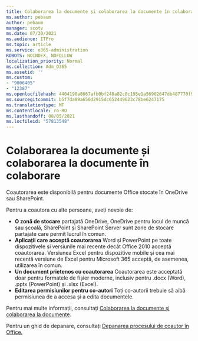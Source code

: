 ```yaml
---
title: Colaborarea la documente și colaborarea la documente în colaborare
ms.author: pebaum
author: pebaum
manager: scotv
ms.date: 07/30/2021
ms.audience: ITPro
ms.topic: article
ms.service: o365-administration
ROBOTS: NOINDEX, NOFOLLOW
localization_priority: Normal
ms.collection: Adm_O365
ms.assetid: ''
ms.custom:
- "9006405"
- "12387"
ms.openlocfilehash: 4404190a8667afb0bf248a82c8c195e1a56902647db487770f93888445182b2d
ms.sourcegitcommit: b5f7da89a650d2915dc652449623c78be6247175
ms.translationtype: MT
ms.contentlocale: ro-RO
ms.lasthandoff: 08/05/2021
ms.locfileid: "57813548"
---
```

# <a name="document-collaboration-and-co-authoring"></a>Colaborarea la documente și colaborarea la documente în colaborare

Coautorarea este disponibilă pentru documente Office stocate în OneDrive sau SharePoint. 

Pentru a coautora cu alte persoane, aveți nevoie de:    

- **O zonă de stocare** partajată OneDrive, OneDrive pentru locul de muncă sau școală, SharePoint și SharePoint Server sunt zone de stocare partajate care permit lucrul în comun.
- **Aplicații care acceptă coautorarea** Word și PowerPoint pe toate dispozitivele și versiunile mai recente decât Office 2010 acceptă coautorarea. Versiunea Excel pentru dispozitive mobile și cea mai recentă versiune de Excel pentru Microsoft 365 acceptă, de asemenea, utilizarea în comun.
- **Un document prietenos cu coautorarea** Coautorarea este acceptată doar pentru formatele de fișier moderne, inclusiv pentru .docx (Word), .pptx (PowerPoint) și .xlsx (Excel).
- **Editarea permisiunilor pentru co-autori** Toți co-autorii trebuie să aibă permisiunea de a accesa și a edita documentele.

Pentru mai multe informații, consultați [Colaborarea la documente și colaborarea la documente](https://support.microsoft.com/office/document-collaboration-and-co-authoring-ee1509b4-1f6e-401e-b04a-782d26f564a4).

Pentru un ghid de depanare, consultați [Depanarea procesului de coautor în Office.](https://support.microsoft.com/office/troubleshoot-co-authoring-in-office-bd481512-3f3a-4b6d-b7eb-ebf9d3626ae7)

